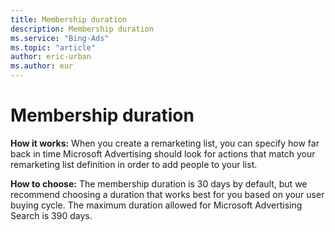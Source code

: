 ```yaml
---
title: Membership duration
description: Membership duration
ms.service: "Bing-Ads"
ms.topic: "article"
author: eric-urban
ms.author: eur
---
```


# Membership duration

**How it works:** When you create a remarketing list, you can specify how far back in time Microsoft Advertising should look for actions that match your remarketing list definition in order to add people to your list.

**How to choose:**  The membership duration is 30 days by default, but we recommend choosing a duration that works best for you based on your user buying cycle. The maximum duration allowed for Microsoft Advertising Search is 390 days.


